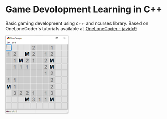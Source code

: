 # Game Devolopment Learning in C++

Basic gaming development using c++ and ncurses library. Based on OneLoneCoder's tutorials available at [OneLoneCoder - javidx9](https://www.youtube.com/channel/UC-yuWVUplUJZvieEligKBkA)

<img src="minesweeper/screenshot.png" alt="Mine Sweeper" width="200" />